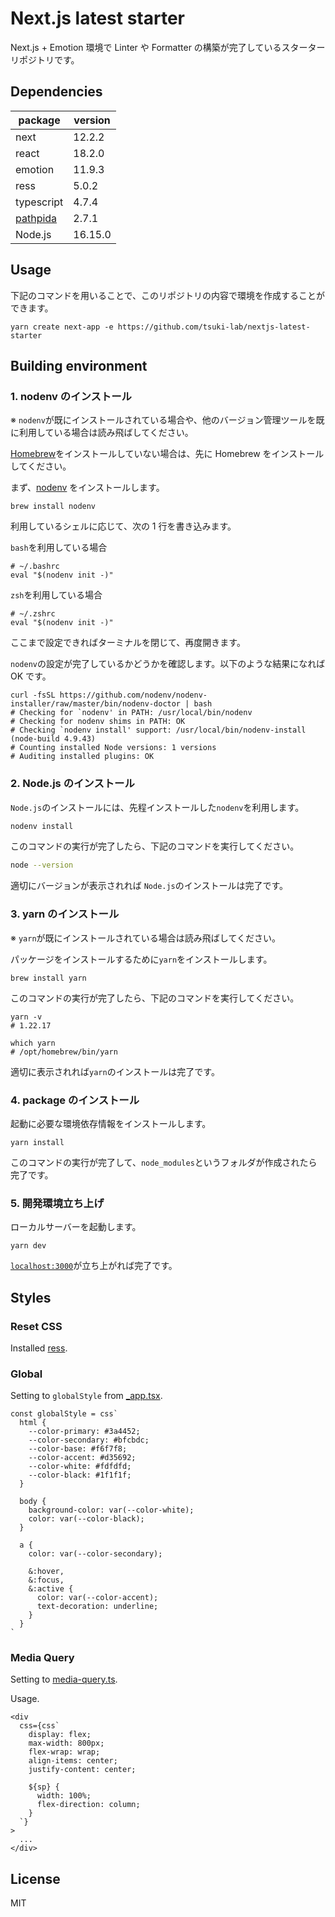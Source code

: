 # Next.js latest starter

Next.js + Emotion 環境で Linter や Formatter の構築が完了しているスターターリポジトリです。

## Dependencies

| package                                        | version |
| ---------------------------------------------- | ------- |
| next                                           | 12.2.2  |
| react                                          | 18.2.0  |
| emotion                                        | 11.9.3  |
| ress                                           | 5.0.2   |
| typescript                                     | 4.7.4   |
| [pathpida](https://github.com/aspida/pathpida) | 2.7.1   |
| Node.js                                        | 16.15.0 |

## Usage

下記のコマンドを用いることで、このリポジトリの内容で環境を作成することができます。

```shell
yarn create next-app -e https://github.com/tsuki-lab/nextjs-latest-starter
```

## Building environment

### 1. nodenv のインストール

※ `nodenv`が既にインストールされている場合や、他のバージョン管理ツールを既に利用している場合は読み飛ばしてください。

[Homebrew](https://brew.sh/)をインストールしていない場合は、先に Homebrew をインストールしてください。

まず、[nodenv](https://github.com/nodenv/nodenv) をインストールします。

```shell
brew install nodenv
```

利用しているシェルに応じて、次の 1 行を書き込みます。

`bash`を利用している場合

```shell
# ~/.bashrc
eval "$(nodenv init -)"
```

`zsh`を利用している場合

```shell
# ~/.zshrc
eval "$(nodenv init -)"
```

ここまで設定できればターミナルを閉じて、再度開きます。

`nodenv`の設定が完了しているかどうかを確認します。以下のような結果になれば OK です。

```shell
curl -fsSL https://github.com/nodenv/nodenv-installer/raw/master/bin/nodenv-doctor | bash
# Checking for `nodenv' in PATH: /usr/local/bin/nodenv
# Checking for nodenv shims in PATH: OK
# Checking `nodenv install' support: /usr/local/bin/nodenv-install (node-build 4.9.43)
# Counting installed Node versions: 1 versions
# Auditing installed plugins: OK
```

### 2. Node.js のインストール

`Node.js`のインストールには、先程インストールした`nodenv`を利用します。

```sh
nodenv install
```

このコマンドの実行が完了したら、下記のコマンドを実行してください。

```sh
node --version
```

適切にバージョンが表示されれば `Node.js`のインストールは完了です。

### 3. yarn のインストール

※ `yarn`が既にインストールされている場合は読み飛ばしてください。

パッケージをインストールするために`yarn`をインストールします。

```shell
brew install yarn
```

このコマンドの実行が完了したら、下記のコマンドを実行してください。

```shell
yarn -v
# 1.22.17

which yarn
# /opt/homebrew/bin/yarn
```

適切に表示されれば`yarn`のインストールは完了です。

### 4. package のインストール

起動に必要な環境依存情報をインストールします。

```shell
yarn install
```

このコマンドの実行が完了して、`node_modules`というフォルダが作成されたら完了です。

### 5. 開発環境立ち上げ

ローカルサーバーを起動します。

```shell
yarn dev
```

[`localhost:3000`](http://localhost:3000)が立ち上がれば完了です。

## Styles

### Reset CSS

Installed [ress](https://github.com/filipelinhares/ress).

### Global

Setting to `globalStyle` from [\_app.tsx](./src/pages/_app.tsx).

```tsx
const globalStyle = css`
  html {
    --color-primary: #3a4452;
    --color-secondary: #bfcbdc;
    --color-base: #f6f7f8;
    --color-accent: #d35692;
    --color-white: #fdfdfd;
    --color-black: #1f1f1f;
  }

  body {
    background-color: var(--color-white);
    color: var(--color-black);
  }

  a {
    color: var(--color-secondary);

    &:hover,
    &:focus,
    &:active {
      color: var(--color-accent);
      text-decoration: underline;
    }
  }
`
```

### Media Query

Setting to [media-query.ts](./src/styles/media-query.ts).

Usage.

```tsx
<div
  css={css`
    display: flex;
    max-width: 800px;
    flex-wrap: wrap;
    align-items: center;
    justify-content: center;

    ${sp} {
      width: 100%;
      flex-direction: column;
    }
  `}
>
  ...
</div>
```

## License

MIT
